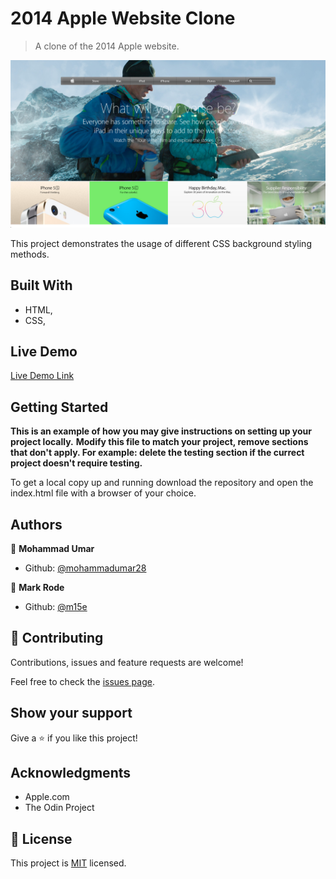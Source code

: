 # 2014 Apple Website Clone

> A clone of the 2014 Apple website.

![screenshot](./screenshot.png)

This project demonstrates the usage of different CSS background styling methods.

## Built With

- HTML,
- CSS,

## Live Demo

[Live Demo Link](https://determined-knuth-d7b3e7.netlify.app/)


## Getting Started

**This is an example of how you may give instructions on setting up your project locally.**
**Modify this file to match your project, remove sections that don't apply. For example: delete the testing section if the currect project doesn't require testing.**


To get a local copy up and running download the repository and open the index.html file with a browser of your choice.


## Authors

👤 **Mohammad Umar**

- Github: [@mohammadumar28](https://github.com/mohammadumar28)

👤 **Mark Rode**

- Github: [@m15e](https://github.com/m15e)

## 🤝 Contributing

Contributions, issues and feature requests are welcome!

Feel free to check the [issues page](issues/).

## Show your support

Give a ⭐️ if you like this project!

## Acknowledgments

- Apple.com
- The Odin Project

## 📝 License

This project is [MIT](lic.url) licensed.